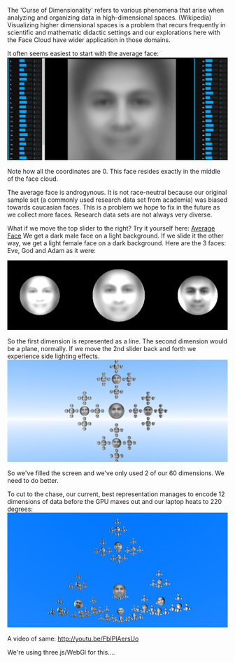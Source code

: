 The 'Curse of Dimensionality' refers to various phenomena that arise when analyzing and organizing data in high-dimensional spaces. (Wikipedia) Visualizing higher dimensional spaces is a problem that recurs frequently in scientific and mathematic didactic settings and our explorations here with the Face Cloud have wider application in those domains.

It often seems easiest to start with the average face:
![Average face](../project_images/2014-03-02/average.jpg?raw=true)

Note how all the coordinates are 0. This face resides exactly in the middle of the face cloud.   

The average face is androgynous. It is not race-neutral because our original sample set (a commonly used research data set from academia) was biased towards caucasian faces. This is a problem we hope to fix in the future as we collect more faces. Research data sets are not always very diverse. 

What if we move the top slider to the right? Try it yourself here: [Average Face](http://facefield.org/SynthFace.aspx?c0=0&c1=0&c2=0&c3=0&c4=0&c5=0&c6=0&c7=0&c8=0&c9=0&c10=0&c11=0&c12=0&c13=0&c14=0&c15=0&c16=0&c17=0&c18=0&c19=0&c20=0&c21=0&c22=0&c23=0&c24=0&c25=0&c26=0&c27=0&c28=0&c29=0&c30=0&c31=0&c32=0&c33=0&c34=0&c35=0&c36=0&c37=0&c38=0&c39=0&c40=0&c41=0&c42=0&c43=0&c44=0&c45=0&c46=0&c47=0&c48=0&c49=0&c50=0&c51=0&c52=0&c53=0&c54=0&c55=0&c56=0&c57=0&c58=0&c59=0&) We get a dark male face on a light background. If we slide it the other way, we get a light female face on a dark background. Here are the 3 faces: Eve, God and Adam as it were:

![Average face](../project_images/2014-03-02/AdamAndEve.png?raw=true)

So the first dimension is represented as a line. The second dimension would be a plane, normally. If we move the 2nd slider back and forth we experience side lighting effects.
![Plane](../project_images/2014-03-02/cross.png?raw=true)

So we've filled the screen and we've only used 2 of our 60 dimensions. We need to do better.

To cut to the chase, our current, best representation manages to encode 12 dimensions of data before the GPU maxes out and our laptop heats to 220 degrees:
![Sky](../project_images/2014-03-02/Sky.jpg?raw=true)

A video of same:
http://youtu.be/FbIPlAersUo

We're using three.js/WebGl for this....
